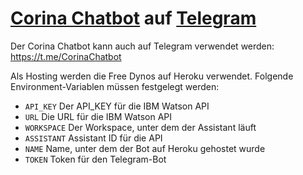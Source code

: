 # [Corina Chatbot](https://corina.chat) auf [Telegram](https://t.me/CorinaChat)



Der Corina Chatbot kann auch auf Telegram verwendet werden: https://t.me/CorinaChatbot

Als Hosting werden die Free Dynos auf Heroku verwendet. Folgende Environment-Variablen müssen
festgelegt werden:
* `API_KEY` Der API_KEY für die IBM Watson API
* `URL` Die URL für die IBM Watson API
* `WORKSPACE` Der Workspace, unter dem der Assistant läuft
* `ASSISTANT` Assistant ID für die API
* `NAME` Name, unter dem der Bot auf Heroku gehostet wurde
* `TOKEN` Token für den Telegram-Bot
